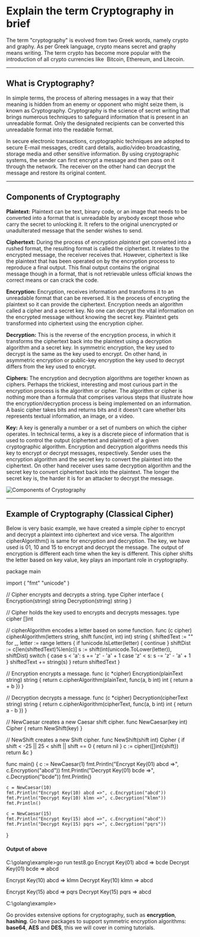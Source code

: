 # Explain the term Cryptography in brief

The term "cryptography" is evolved from two Greek words, namely crypto and graphy. As per Greek language, crypto means secret and graphy means writing. The term crypto has become more popular with the introduction of all crypto currencies like  Bitcoin, Ethereum, and Litecoin.

---

## What is Cryptography?

In simple terms, the process of altering messages in a way that their meaning is hidden from an enemy or opponent who might seize them, is known as Cryptography. Cryptography is the science of secret writing that brings numerous techniques to safeguard information that is present in an unreadable format. Only the designated recipients can be converted this unreadable format into the readable format.

In secure electronic transactions, cryptographic techniques are adopted to secure E\-mail messages, credit card details, audio/video broadcasting, storage media and other sensitive information. By using cryptographic systems, the sender can first encrypt a message and then pass on it through the network. The receiver on the other hand can decrypt the message and restore its original content.

---

## Components of Cryptography

**Plaintext:** Plaintext can be text, binary code, or an image that needs to be converted into a format that is unreadable by anybody except those who carry the secret to unlocking it. It refers to the original unencrypted or unadulterated message that the sender wishes to send.

**Ciphertext:** During the process of encryption *plaintext* get converted into a rushed format, the resulting format is called the ciphertext. It relates to the encrypted message, the receiver receives that. However, ciphertext is like the plaintext that has been operated on by the encryption process to reproduce a final output. This final output contains the original message though in a format, that is not retrievable unless official knows the correct means or can crack the code.

**Encryption:** Encryption, receives information and transforms it to an unreadable format that can be reversed. It is the process of encrypting the plaintext so it can provide the ciphertext. Encryption needs an algorithm called a cipher and a secret key. No one can decrypt the vital information on the encrypted message without knowing the secret key. Plaintext gets transformed into ciphertext using the encryption cipher.

**Decryption:** This is the reverse of the encryption process, in which it transforms the ciphertext back into the plaintext using a decryption algorithm and a secret key. In symmetric encryption, the key used to decrypt is the same as the key used to encrypt. On other hand, in asymmetric encryption or public\-key encryption the key used to decrypt differs from the key used to encrypt.

**Ciphers:** The encryption and decryption algorithms are together known as ciphers. Perhaps the trickiest, interesting and most curious part in the encryption process is the algorithm or cipher. The algorithm or cipher is nothing more than a formula that comprises various steps that illustrate how the encryption/decryption process is being implemented on an information. A basic cipher takes bits and returns bits and it doesn't care whether bits represents textual information, an image, or a video.

**Key:** A key is generally a number or a set of numbers on which the cipher operates. In technical terms, a key is a discrete piece of information that is used to control the output (ciphertext and plaintext) of a given cryptographic algorithm. Encryption and decryption algorithms needs this key to encrypt or decrypt messages, respectively. Sender uses the encryption algorithm and the secret key to convert the plaintext into the ciphertext. On other hand receiver uses same decryption algorithm and the secret key to convert ciphertext back into the plaintext. The longer the secret key is, the harder it is for an attacker to decrypt the message.

![Components of Cryptography](https://www.golangprograms.com/media/wysiwyg/components.jpg)

---

## Example of Cryptography (Classical Cipher)

Below is very basic example, we have created a simple cipher to encrypt and decrypt a plaintext into ciphertext and vice versa. The algorithm cipherAlgorithm() is same for encryption and decryption. The key, we have used is 01, 10 and 15 to encrypt and decrypt the message. The output of encryption is different each time when the key is different. This cipher shifts the letter based on key value, key plays an important role in cryptography.

package main

import (
    "fmt"
    "unicode"
)

// Cipher encrypts and decrypts a string.
type Cipher interface {
    Encryption(string) string
    Decryption(string) string
}

// Cipher holds the key used to encrypts and decrypts messages.
type cipher \[\]int

// cipherAlgorithm encodes a letter based on some function.
func (c cipher) cipherAlgorithm(letters string, shift func(int, int) int) string {
    shiftedText := ""
    for \_, letter := range letters {
        if !unicode.IsLetter(letter) {
            continue
        }
        shiftDist := c\[len(shiftedText)%len(c)\]
        s := shift(int(unicode.ToLower(letter)), shiftDist)
        switch {
        case s < 'a':
            s += 'z' \- 'a' + 1
        case 'z' < s:
            s \-= 'z' \- 'a' + 1
        }
        shiftedText += string(s)
    }
    return shiftedText
}

// Encryption encrypts a message.
func (c \*cipher) Encryption(plainText string) string {
    return c.cipherAlgorithm(plainText, func(a, b int) int { return a + b })
}

// Decryption decrypts a message.
func (c \*cipher) Decryption(cipherText string) string {
    return c.cipherAlgorithm(cipherText, func(a, b int) int { return a \- b })
}

// NewCaesar creates a new Caesar shift cipher.
func NewCaesar(key int) Cipher {
    return NewShift(key)
}

// NewShift creates a new Shift cipher.
func NewShift(shift int) Cipher {
    if shift < \-25 || 25 < shift || shift == 0 {
        return nil
    }
    c := cipher(\[\]int{shift})
    return &c
}

func main() {
    c := NewCaesar(1)
    fmt.Println("Encrypt Key(01) abcd =>", c.Encryption("abcd"))
    fmt.Println("Decrypt Key(01) bcde =>", c.Decryption("bcde"))
    fmt.Println()

    c = NewCaesar(10)
    fmt.Println("Encrypt Key(10) abcd =>", c.Encryption("abcd"))
    fmt.Println("Decrypt Key(10) klmn =>", c.Decryption("klmn"))
    fmt.Println()

    c = NewCaesar(15)
    fmt.Println("Encrypt Key(15) abcd =>", c.Encryption("abcd"))
    fmt.Println("Decrypt Key(15) pqrs =>", c.Decryption("pqrs"))
}

#### Output of above

C:\\golang\\example\>go run test8.go
Encrypt Key(01) abcd =\> bcde
Decrypt Key(01) bcde =\> abcd

Encrypt Key(10) abcd =\> klmn
Decrypt Key(10) klmn =\> abcd

Encrypt Key(15) abcd =\> pqrs
Decrypt Key(15) pqrs =\> abcd

C:\\golang\\example\>

Go provides extensive options for cryptography, such as **encryption**, **hashing**. Go have packages to support symmetric encryption algorithms: **base64**, **AES** and **DES**, this we will cover in coming tutorials.

